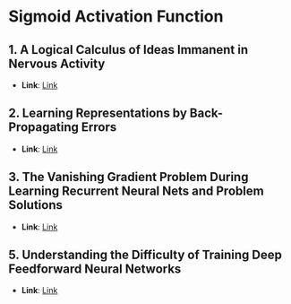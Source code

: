 # Sigmoid Activation Function

## 1. A Logical Calculus of Ideas Immanent in Nervous Activity
- **Link**: [Link](https://link.springer.com/article/10.1007/BF02478259)

## 2. Learning Representations by Back-Propagating Errors
- **Link**: [Link](https://www.nature.com/articles/323533a0)

## 3. The Vanishing Gradient Problem During Learning Recurrent Neural Nets and Problem Solutions
- **Link**: [Link](https://www.researchgate.net/publication/220355039_The_Vanishing_Gradient_Problem_During_Learning_Recurrent_Neural_Nets_and_Problem_Solutions)

## 5. Understanding the Difficulty of Training Deep Feedforward Neural Networks
- **Link**: [Link](http://proceedings.mlr.press/v9/glorot10a/glorot10a.pdf)

